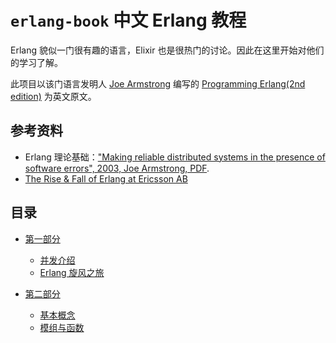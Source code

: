 # `erlang-book` 中文 Erlang 教程


Erlang 貌似一门很有趣的语言，Elixir 也是很热门的讨论。因此在这里开始对他们的学习了解。

此项目以该门语言发明人 [Joe Armstrong](https://en.wikipedia.org/wiki/Joe_Armstrong_(programmer)) 编写的 [Programming Erlang(2nd edition)](https://pragprog.com/titles/jaerlang2/programming-erlang-2nd-edition/) 为英文原文。


## 参考资料

- Erlang 理论基础：["Making reliable distributed systems in the presence of software errors", 2003, Joe Armstrong, PDF](images/armstrong_thesis_2003.pdf).
- [The Rise & Fall of Erlang at Ericsson AB](https://iknek.github.io/blog/the-erlang-story/)


## 目录

+ [第一部分](src/part-i.md)
    - [并发介绍](src/part-i/Ch01_introducting-concurrency.md)
    - [Erlang 旋风之旅](src/part-i/Ch02_a-whirlwind-tour-of-erlang.md)


+ [第二部分](src/part-ii.md)
    - [基本概念](src/part-ii/Ch03-basic_concepts.md)
    - [模组与函数](src/part-ii/Ch04-modules_and_functions.md)
